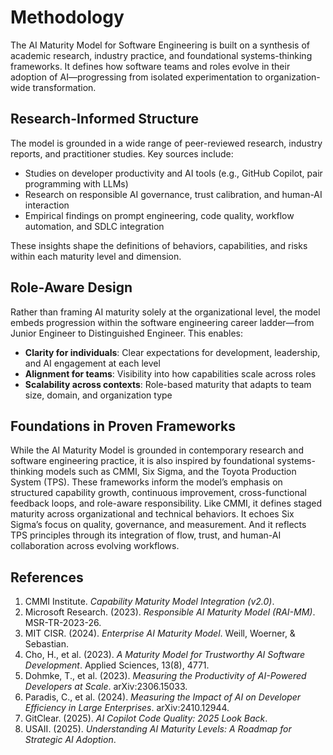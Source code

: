 # Methodology

The AI Maturity Model for Software Engineering is built on a synthesis of academic research, industry practice, and foundational systems-thinking frameworks. It defines how software teams and roles evolve in their adoption of AI—progressing from isolated experimentation to organization-wide transformation.

## Research-Informed Structure

The model is grounded in a wide range of peer-reviewed research, industry reports, and practitioner studies. Key sources include:

* Studies on developer productivity and AI tools (e.g., GitHub Copilot, pair programming with LLMs)
* Research on responsible AI governance, trust calibration, and human-AI interaction
* Empirical findings on prompt engineering, code quality, workflow automation, and SDLC integration

These insights shape the definitions of behaviors, capabilities, and risks within each maturity level and dimension.

## Role-Aware Design

Rather than framing AI maturity solely at the organizational level, the model embeds progression within the software engineering career ladder—from Junior Engineer to Distinguished Engineer. This enables:

* **Clarity for individuals**: Clear expectations for development, leadership, and AI engagement at each level
* **Alignment for teams**: Visibility into how capabilities scale across roles
* **Scalability across contexts**: Role-based maturity that adapts to team size, domain, and organization type

## Foundations in Proven Frameworks

While the AI Maturity Model is grounded in contemporary research and software engineering practice, it is also inspired by foundational systems-thinking models such as CMMI, Six Sigma, and the Toyota Production System (TPS). These frameworks inform the model’s emphasis on structured capability growth, continuous improvement, cross-functional feedback loops, and role-aware responsibility. Like CMMI, it defines staged maturity across organizational and technical behaviors. It echoes Six Sigma’s focus on quality, governance, and measurement. And it reflects TPS principles through its integration of flow, trust, and human-AI collaboration across evolving workflows.

## References


1. CMMI Institute. *Capability Maturity Model Integration (v2.0)*.
2. Microsoft Research. (2023). *Responsible AI Maturity Model (RAI-MM)*. MSR-TR-2023-26.
3. MIT CISR. (2024). *Enterprise AI Maturity Model*. Weill, Woerner, & Sebastian.
4. Cho, H., et al. (2023). *A Maturity Model for Trustworthy AI Software Development*. Applied Sciences, 13(8), 4771.
5. Dohmke, T., et al. (2023). *Measuring the Productivity of AI-Powered Developers at Scale*. arXiv:2306.15033.
6. Paradis, C., et al. (2024). *Measuring the Impact of AI on Developer Efficiency in Large Enterprises*. arXiv:2410.12944.
7. GitClear. (2025). *AI Copilot Code Quality: 2025 Look Back*.
8. USAII. (2025). *Understanding AI Maturity Levels: A Roadmap for Strategic AI Adoption*.
